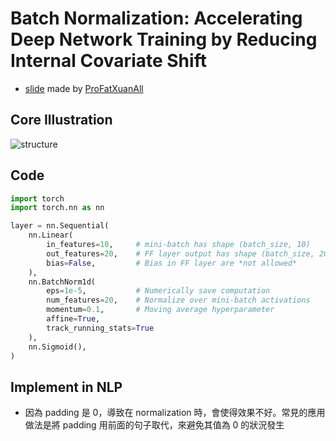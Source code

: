 # Batch Normalization: Accelerating Deep Network Training by Reducing Internal Covariate Shift
- [slide](https://docs.google.com/presentation/d/1qYnTqCsxlI9ORjDrSonFhS9Ie2mXYdIyslvQaOAXhPo/edit#slide=id.g11c431b466c_0_247) made by [ProFatXuanAll](https://github.com/ProFatXuanAll)

## Core Illustration
![structure](../../img/BatchNormalization.png)


## Code
```python
import torch
import torch.nn as nn

layer = nn.Sequential(
    nn.Linear(
        in_features=10,     # mini-batch has shape (batch_size, 10)
        out_features=20,    # FF layer output has shape (batch_size, 20)
        bias=False,         # Bias in FF layer are *not allowed*
    ),
    nn.BatchNorm1d(
        eps=1e-5,           # Numerically save computation
        num_features=20,    # Normalize over mini-batch activations
        momentum=0.1,       # Moving average hyperparameter
        affine=True,
        track_running_stats=True
    ),
    nn.Sigmoid(),
)

```

## Implement in NLP
- 因為 padding 是 0，導致在 normalization 時，會使得效果不好。常見的應用做法是將 padding 用前面的句子取代，來避免其值為 0 的狀況發生